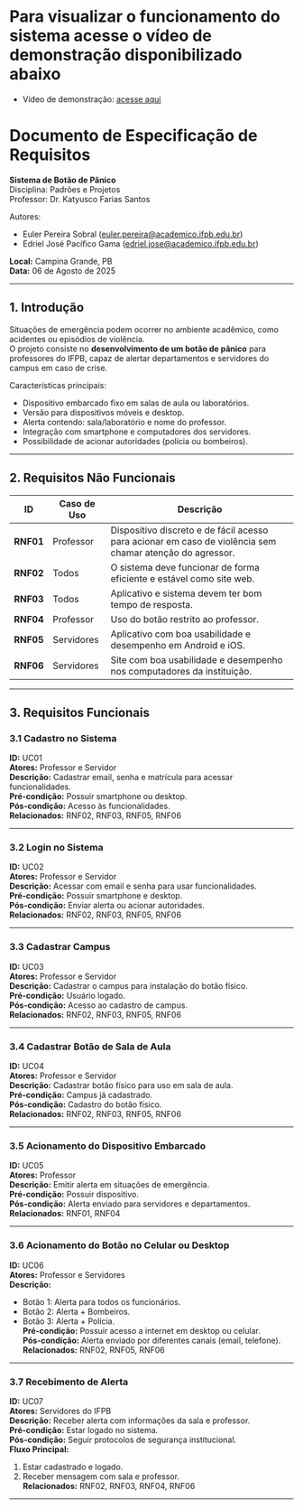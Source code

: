 # Para visualizar o funcionamento do sistema acesse o vídeo de demonstração disponibilizado abaixo  

- Vídeo de demonstração: [acesse aqui](https://youtu.be/QuOj2FnS7Ak?si=aR97ccJHYgDMfh6s)

# Documento de Especificação de Requisitos  
**Sistema de Botão de Pânico**  
Disciplina: Padrões e Projetos  
Professor: Dr. Katyusco Farias Santos  

Autores:  
- Euler Pereira Sobral ([euler.pereira@academico.ifpb.edu.br](mailto:euler.pereira@academico.ifpb.edu.br))  
- Edriel José Pacífico Gama ([edriel.jose@academico.ifpb.edu.br](mailto:edriel.jose@academico.ifpb.edu.br))  

**Local:** Campina Grande, PB  
**Data:** 06 de Agosto de 2025  

---

## 1. Introdução

Situações de emergência podem ocorrer no ambiente acadêmico, como acidentes ou episódios de violência.  
O projeto consiste no **desenvolvimento de um botão de pânico** para professores do IFPB, capaz de alertar departamentos e servidores do campus em caso de crise.

Características principais:
- Dispositivo embarcado fixo em salas de aula ou laboratórios.
- Versão para dispositivos móveis e desktop.
- Alerta contendo: sala/laboratório e nome do professor.
- Integração com smartphone e computadores dos servidores.
- Possibilidade de acionar autoridades (polícia ou bombeiros).

---

## 2. Requisitos Não Funcionais

| ID       | Caso de Uso | Descrição |
|----------|-------------|-----------|
| **RNF01** | Professor   | Dispositivo discreto e de fácil acesso para acionar em caso de violência sem chamar atenção do agressor. |
| **RNF02** | Todos       | O sistema deve funcionar de forma eficiente e estável como site web. |
| **RNF03** | Todos       | Aplicativo e sistema devem ter bom tempo de resposta. |
| **RNF04** | Professor   | Uso do botão restrito ao professor. |
| **RNF05** | Servidores  | Aplicativo com boa usabilidade e desempenho em Android e iOS. |
| **RNF06** | Servidores  | Site com boa usabilidade e desempenho nos computadores da instituição. |

---

## 3. Requisitos Funcionais

### 3.1 Cadastro no Sistema  
**ID:** UC01  
**Atores:** Professor e Servidor  
**Descrição:** Cadastrar email, senha e matrícula para acessar funcionalidades.  
**Pré-condição:** Possuir smartphone ou desktop.  
**Pós-condição:** Acesso às funcionalidades.  
**Relacionados:** RNF02, RNF03, RNF05, RNF06  

---

### 3.2 Login no Sistema  
**ID:** UC02  
**Atores:** Professor e Servidor  
**Descrição:** Acessar com email e senha para usar funcionalidades.  
**Pré-condição:** Possuir smartphone e desktop.  
**Pós-condição:** Enviar alerta ou acionar autoridades.  
**Relacionados:** RNF02, RNF03, RNF05, RNF06  

---

### 3.3 Cadastrar Campus  
**ID:** UC03  
**Atores:** Professor e Servidor  
**Descrição:** Cadastrar o campus para instalação do botão físico.  
**Pré-condição:** Usuário logado.  
**Pós-condição:** Acesso ao cadastro de campus.  
**Relacionados:** RNF02, RNF03, RNF05, RNF06  

---

### 3.4 Cadastrar Botão de Sala de Aula  
**ID:** UC04  
**Atores:** Professor e Servidor  
**Descrição:** Cadastrar botão físico para uso em sala de aula.  
**Pré-condição:** Campus já cadastrado.  
**Pós-condição:** Cadastro do botão físico.  
**Relacionados:** RNF02, RNF03, RNF05, RNF06  

---

### 3.5 Acionamento do Dispositivo Embarcado  
**ID:** UC05  
**Atores:** Professor  
**Descrição:** Emitir alerta em situações de emergência.  
**Pré-condição:** Possuir dispositivo.  
**Pós-condição:** Alerta enviado para servidores e departamentos.  
**Relacionados:** RNF01, RNF04  

---

### 3.6 Acionamento do Botão no Celular ou Desktop  
**ID:** UC06  
**Atores:** Professor e Servidores  
**Descrição:**  
- Botão 1: Alerta para todos os funcionários.  
- Botão 2: Alerta + Bombeiros.  
- Botão 3: Alerta + Polícia.  
**Pré-condição:** Possuir acesso a internet em desktop ou celular.  
**Pós-condição:** Alerta enviado por diferentes canais (email, telefone).  
**Relacionados:** RNF02, RNF05, RNF06  

---

### 3.7 Recebimento de Alerta  
**ID:** UC07  
**Atores:** Servidores do IFPB  
**Descrição:** Receber alerta com informações da sala e professor.  
**Pré-condição:** Estar logado no sistema.  
**Pós-condição:** Seguir protocolos de segurança institucional.  
**Fluxo Principal:**  
1. Estar cadastrado e logado.  
2. Receber mensagem com sala e professor.  
**Relacionados:** RNF02, RNF03, RNF04, RNF06  

---

